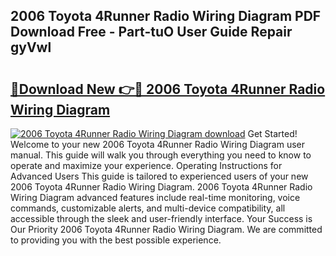 ## 2006 Toyota 4Runner Radio Wiring Diagram PDF Download Free - Part-tuO User Guide Repair gyVwl

# <h2><a href="http://dfql3xl.blite.top/?on=2006+Toyota+4Runner+Radio+Wiring+Diagram">🔗Download New 👉🔴 2006 Toyota 4Runner Radio Wiring Diagram</a></h2>

[![2006 Toyota 4Runner Radio Wiring Diagram download](https://i.imgur.com/lujVjoI.png)](http://dfql3xl.blite.top/?on=2006+Toyota+4Runner+Radio+Wiring+Diagram)
Get Started! Welcome to your new 2006 Toyota 4Runner Radio Wiring Diagram user manual. This guide will walk you through everything you need to know to operate and maximize your experience. Operating Instructions for Advanced Users This guide is tailored to experienced users of your new 2006 Toyota 4Runner Radio Wiring Diagram. 2006 Toyota 4Runner Radio Wiring Diagram advanced features include real-time monitoring, voice commands, customizable alerts, and multi-device compatibility, all accessible through the sleek and user-friendly interface. Your Success is Our Priority 2006 Toyota 4Runner Radio Wiring Diagram. We are committed to providing you with the best possible experience.
